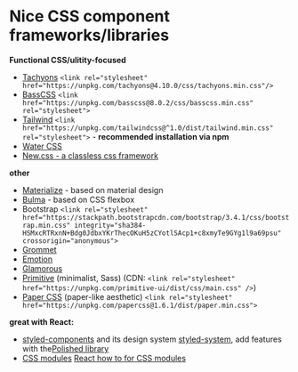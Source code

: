 # Nice CSS component frameworks/libraries

**Functional CSS/ulitity-focused**

- [Tachyons](http://tachyons.io/) `<link rel="stylesheet" href="https://unpkg.com/tachyons@4.10.0/css/tachyons.min.css"/>`
- [BassCSS](https://basscss.com/) `<link href="https://unpkg.com/basscss@8.0.2/css/basscss.min.css" rel="stylesheet">`
- [Tailwind](https://tailwindcss.com/) `<link href="https://unpkg.com/tailwindcss@^1.0/dist/tailwind.min.css" rel="stylesheet">` - **recommended installation via npm**
- [Water CSS](https://watercss.netlify.app/)
- [New.css - a classless css framework](https://github.com/xz/new.css)

**other**

- [Materialize](https://materializecss.com/) - based on material design
- [Bulma](https://bulma.io/) - based on CSS flexbox
- Bootstrap `<link rel="stylesheet" href="https://stackpath.bootstrapcdn.com/bootstrap/3.4.1/css/bootstrap.min.css" integrity="sha384-HSMxcRTRxnN+Bdg0JdbxYKrThecOKuH5zCYotlSAcp1+c8xmyTe9GYg1l9a69psu" crossorigin="anonymous">`
- [Grommet](https://v2.grommet.io/)
- [Emotion](https://emotion.sh/docs/introduction)
- [Glamorous](https://glamorous.rocks/)
- [Primitive](https://taniarascia.github.io/primitive/) (minimalist, Sass) (CDN: `<link rel="stylesheet" href="https://unpkg.com/primitive-ui/dist/css/main.css" />`)
- [Paper CSS](https://www.getpapercss.com/) (paper-like aesthetic) `<link rel="stylesheet" href="https://unpkg.com/papercss@1.6.1/dist/paper.min.css">`

**great with React:**

- [styled-components](https://www.styled-components.com/) and its design system [styled-system](https://styled-system.com/), add features with the[Polished library](https://github.com/styled-components/polished)
- [CSS modules](https://github.com/css-modules/css-modules) [React how to for CSS modules](https://www.robinwieruch.de/react-css-modules)
